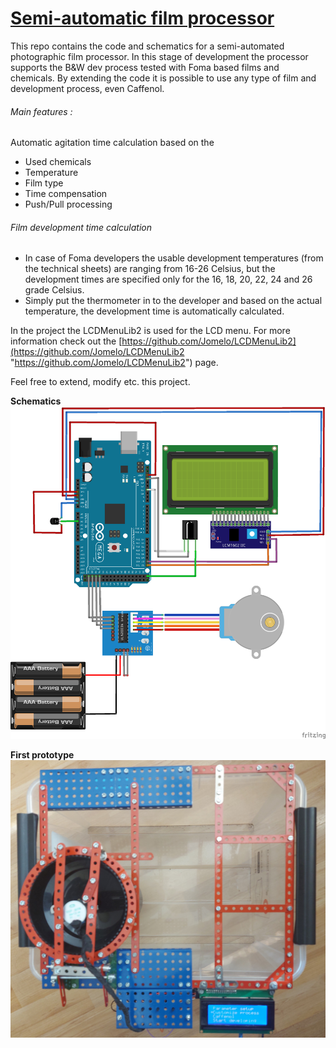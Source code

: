 # [Semi-automatic film processor](https://github.com/thetalkingtree/filmprocessor-arduino)

This repo contains the code and schematics for a semi-automated photographic film processor. In this stage of development the processor supports the B&W dev process tested with  Foma based films and chemicals. By extending the code it is possible to use any type of film and development process, even Caffenol.

###### Main features : 
Automatic agitation time calculation based on the
- Used chemicals
- Temperature
- Film type
- Time compensation
- Push/Pull processing

###### Film development time calculation
- In case of Foma developers the usable development temperatures (from the technical sheets) are ranging from 16-26 Celsius, but the development times are specified only for the 16, 18, 20, 22, 24 and 26 grade Celsius.
- Simply put the thermometer in to the developer and based on the actual temperature, the development time is automatically calculated. 

In the project the LCDMenuLib2 is used for the LCD menu. For more information check out the [https://github.com/Jomelo/LCDMenuLib2](https://github.com/Jomelo/LCDMenuLib2 "https://github.com/Jomelo/LCDMenuLib2") page.

Feel free to extend,  modify etc. this project. 

**Schematics**
![Schematics](/Fritzing/semiauto-film-developer_bb.png)

**First prototype**
![Prototype](/Fritzing/filmprocessor.jpg)
